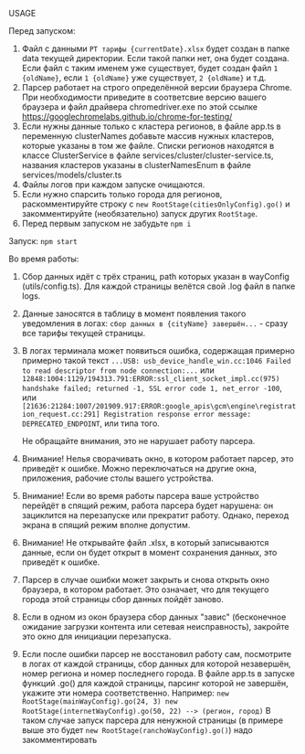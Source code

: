 USAGE

Перед запуском:

1. Файл с данными `РТ тарифы {currentDate}.xlsx` будет создан в папке data текущей директории. Если такой папки нет, она будет создана. Если файл с таким именем уже существует, будет создан файл `1 {oldName}`, если `1 {oldName}` уже существует, `2 {oldName}` и т.д.
2. Парсер работает на строго определённой версии браузера Chrome. При необходимости приведите в соответсвие версию вашего браузера и файл драйвера chromedriver.exe по этой ссылке https://googlechromelabs.github.io/chrome-for-testing/
3. Если нужны данные только с кластера регионов, в файле app.ts в переменную clusterNames добавьте массив нужных кластеров, которые указаны в том же файле.
   Списки регионов находятся в классе ClusterService в файле services/cluster/cluster-service.ts, названия кластеров указаны в clusterNamesEnum в файле services/models/cluster.ts
4. Файлы логов при каждом запуске очищаются.
5. Если нужно спарсить только города для регионов, раскомментируйте строку с `new RootStage(citiesOnlyConfig).go()` и закомментируйте (необязательно) запуск других `RootStage`.
6. Перед первым запуском не забудьте `npm i`

Запуск: `npm start`

Во время работы:

1. Сбор данных идёт с трёх страниц, path которых указан в wayConfig (utils/config.ts). Для каждой страницы велётся свой .log файл в папке logs.
2. Данные заносятся в таблицу в момент появления такого уведомления в логах: `сбор данных в {cityName} завершён...` - сразу все тарифы текущей страницы.
3. В логах терминала может появиться ошибка, содержащая примерно примерно такой текст `...USB: usb_device_handle_win.cc:1046 Failed to read descriptor from node connection:...`
   или `12848:1004:1129/194313.791:ERROR:ssl_client_socket_impl.cc(975) handshake failed; returned -1, SSL error code 1, net_error -100`, или `[21636:21284:1007/201909.917:ERROR:google_apis\gcm\engine\registration_request.cc:291] Registration response error message: DEPRECATED_ENDPOINT`, или типа того.

   Не обращайте внимания, это не нарушает работу парсера.

4. Внимание!
   Нелья сворачивать окно, в котором работает парсер, это приведёт к ошибке. Можно переключаться на другие окна, приложения, рабочие столы вашего устройства.
5. Внимание!
   Если во время работы парсера ваше устройство перейдёт в спящий режим, работа парсера будет нарушена: он зациклится на перезапуске или прекратит работу. Однако, переход экрана в спящий режим вполне допустим.
6. Внимание!
   Не открывайте файл .xlsx, в который записываются данные, если он будет открыт в момент сохранения данных, это приведёт к ошибке.
7. Парсер в случае ошибки может закрыть и снова открыть окно браузера, в котором работает. Это означает, что для текущего города этой страницы сбор данных пойдёт заново.
8. Если в одном из окон браузера сбор данных "завис" (бесконечное ожидание загрузки контента или сетевая неисправность), закройте это окно для инициации перезапуска.
9. Если после ошибки парсер не восстановил работу сам, посмотрите в логах от каждой страницы, сбор данных для которой незавершён, номер региона и номер последнего города. В файле app.ts в запуске функций .go() для каждой страницы, парсинг которой не завершён, укажите эти номера соответственно. Например:
   `new RootStage(mainWayConfig).go(24, 3)
new RootStage(internetWayConfig).go(50, 22) --> (регион, город)`
   В таком случае запуск парсера для ненужной страницы (в примере выше это будет `new RootStage(ranchoWayConfig).go()`) надо закомментировать
